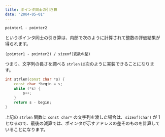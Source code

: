 ```yaml
---
title: ポインタ同士の引き算
date: "2004-05-01"
---
```


```cpp
pointer1 - pointer2
```

というポインタ同士の引き算は、内部で次のように計算されて整数の評価結果が得られます。

```
(pointer1 - pointer2) / sizeof(変数の型)
```

つまり、文字列の長さを調べる `strlen` は次のように実装できることになります。

```cpp
int strlen(const char *s) {
    const char *begin = s;
    while (*s) {
        s++;
    }
    return s - begin;
}
```

上記の `strlen` 関数に `const char*` の文字列を渡した場合は、`sizeof(char)` が 1 となるので、最後の減算では、ポインタが示すアドレスの差そのものを計算していることになります。

